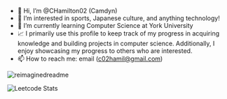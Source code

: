 - 👋 Hi, I’m @CHamilton02 (Camdyn)
- 👀 I’m interested in sports, Japanese culture, and anything technology!
- 🌱 I’m currently learning Computer Science at York University
- 📈 I primarily use this profile to keep track of my progress in acquiring knowledge and building projects in computer science. Additionally, I enjoy showcasing my progress to others who are interested.
- 📫 How to reach me: email (c02hamil@gmail.com)

<img src="https://myreadme.vercel.app/api/embed/CHamilton02?panels=userstatistics,toprepositories,toplanguages,commitgraph" alt="reimaginedreadme" />

![Leetcode Stats](https://leetcard.jacoblin.cool/c02hamil?theme=unicorn)

<!---
CHamilton02/CHamilton02 is a ✨ special ✨ repository because its `README.md` (this file) appears on your GitHub profile.
You can click the Preview link to take a look at your changes.
--->

